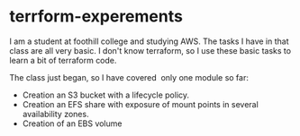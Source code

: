 # terrform-experements

I am a student at foothill college and studying AWS. The tasks I have in that class are all very basic. I don't know terraform, so I use these basic tasks to learn a bit of terraform code.

The class just began, so I have covered  only one module so far:
- Creation an S3 bucket with a lifecycle policy.
- Creation an EFS share with exposure of mount points in several availability zones.
- Creation of an EBS volume 
